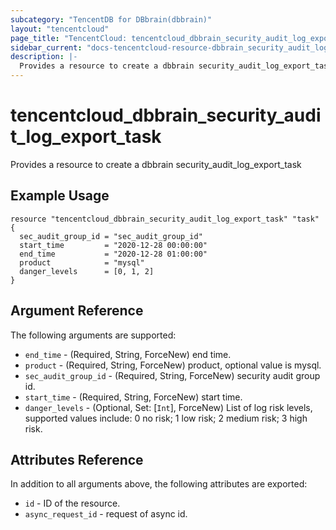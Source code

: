 ```yaml
---
subcategory: "TencentDB for DBbrain(dbbrain)"
layout: "tencentcloud"
page_title: "TencentCloud: tencentcloud_dbbrain_security_audit_log_export_task"
sidebar_current: "docs-tencentcloud-resource-dbbrain_security_audit_log_export_task"
description: |-
  Provides a resource to create a dbbrain security_audit_log_export_task
---
```


# tencentcloud_dbbrain_security_audit_log_export_task

Provides a resource to create a dbbrain security_audit_log_export_task

## Example Usage

```hcl
resource "tencentcloud_dbbrain_security_audit_log_export_task" "task" {
  sec_audit_group_id = "sec_audit_group_id"
  start_time         = "2020-12-28 00:00:00"
  end_time           = "2020-12-28 01:00:00"
  product            = "mysql"
  danger_levels      = [0, 1, 2]
}
```

## Argument Reference

The following arguments are supported:

* `end_time` - (Required, String, ForceNew) end time.
* `product` - (Required, String, ForceNew) product, optional value is mysql.
* `sec_audit_group_id` - (Required, String, ForceNew) security audit group id.
* `start_time` - (Required, String, ForceNew) start time.
* `danger_levels` - (Optional, Set: [`Int`], ForceNew) List of log risk levels, supported values include: 0 no risk; 1 low risk; 2 medium risk; 3 high risk.

## Attributes Reference

In addition to all arguments above, the following attributes are exported:

* `id` - ID of the resource.
* `async_request_id` - request of async id.


